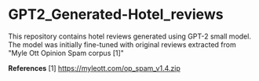 # GPT2_Generated-Hotel_reviews
This repository contains hotel reviews generated using GPT-2 small model. The model was initially fine-tuned with original reviews extracted from "Myle Ott Opinion Spam corpus [1]"




**References**
[1] https://myleott.com/op_spam_v1.4.zip
